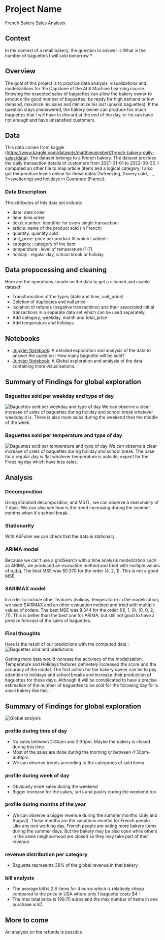 # Project Name

French Bakery Sales Analysis

## Context

In the context of a retail bakery, the question to answer is 
What is the number of baguettes I will sold tomorrow ? 

## Overview

The goal of this project is to practice data analysis, visualizations and modelizations for the Capstone of the AI & Machine Learning course. 
Knowing the expected sales of baguettes can allow the bakery owner to produce the good number of baguettes, 
be ready for high demand or low demand, maximize his sales and minimize his lost (unsold baguettes).
If the question stays unanswered, the bakery owner can produce too much baguettes that I will have to discard at the end of the day, 
or he can have not enough and have unsatisfied customers.

## Data

This data comes from kaggle (https://www.kaggle.com/datasets/matthieugimbert/french-bakery-daily-sales/data).
The dataset belongs to a French bakery. The dataset provides the daily transaction details of customers from 2021-01-01 to 2022-09-30.
I computed an other file to map article (item) and a logical category.
I also got temperature levels online for these dates (1=freezing, 2=very cold, ..., 7=sweltering) and holidays in Guerande (France).

### Data Description

The attributes of this data set include:
- date: date order
- time: time order
- ticket number: identifier for every single transaction
- article: name of the product sold (in French)
- quantity: quantity sold
- unit_price: price per product
At which I added :
- category : category of the item
- temperature : level of temperature (1-7)
- holiday : regular day, school break or holiday

## Data prepocessing and cleaning

Here are the operations I made on the data to get a cleaned and usable dataset:
- Transformation of the types (date and time, unit_price)
- Deletion of duplicates and null price
- Isolation of refunds (negative transactions) and their associated initial transactions in a separate data set which can be used separately.
- Add category, weekday, month and total_price
- Add temperature and holidays

## Notebooks

- [Jupyter Notebook](./main_notebook_Capstone.ipynb): A detailed exploration and analysis of the data to answer the question : How many baguette will be sold?
- [Jupyter Notebook](./main_notebook_Global.ipynb): A Global exploration and analysis of the data containing more vizualisations.

## Summary of Findings for global exploration

### Baguettes sold per weekday and type of day
![Baguettes sold per weekday and type of day](./images/baguetteByWeekdayProfile.png)
We can observe a clear increase of sales of baguettes during holiday and school break whatever weekday it is.
There is also more sales during the weekend than the middle of the week.

### Baguettes sold per temperature and type of day
![Baguettes sold per temperature and type of day](./images/baguetteByTemperatureProfile.png)
We can observe a clear increase of sales of baguettes during holiday and school break.
The base for a regular day is flat whatever temperature is outside, expect for the Freezing day which have less sales.

## Analysis
### Decomposition 
Using standard decomposition, and MSTL, we can observe a seasonality of 7 days.
We can also see how is the trend increasing during the summer months when it's school break.

### Stationarity
With AdFuller we can check that the data is stationary

### ARIMA model
Because we can't use a gridSearch with a time analysis modelization such as ARIMA, we produced an evaluation method and tried with multiple values of p,d,q.
The best MSE was 80.370 for the order (4, 2, 1). This is not a good MSE.

### SARIMAX model
In order to include other features (holiday, temperature) in the modelization, we used SARIMAX and an other evaluation method and tried with multiple values of orders.
The best MSE was 8.344 for the order ((6, 1, 0), (0, 0, 2, 7)). This is better than the best one for ARIMA, but still not good to have a precise forecast of the sales of baguettes.

### Final thoughts
Here is the result of our predictions with the computed data :
![Baguettes sold and predictions](./images/baguettesSoldAndPredictions.png)

Getting more data would increase the accuracy of the modelization. 
Temperature and Holidays features definetely increased the score and the accuracy of the model.
The first action for the bakery owner can be to pay attention to holidays and school breaks and increase their production of baguettes for these days.
Although it will be complicated to have a precise estimation of the number of baguettes to be sold for the following day for a small bakery like this.


## Summary of Findings for global exploration
![Global analysis](./images/thumbnail.png)
### profile during time of day
- No sales between 2:30pm and 3:30pm. Maybe the bakery is closed during this time.
- Most of the sales are done during the morning or between 4:30pm-6:30pm
- We can observe trends according to the categories of sold items

### profile during week of day
- Obviously more sales during the weekend
- Bigger increase for the cakes, tarts and pastry during the weekend too

### profile during months of the year
- We can observe a bigger revenue during the summer months (July and August). These months are the vacations months for French people. Like any non working day, French people are eating more bakery items during the summer days. But the bakery may be also open while others in the same neighborhood are closed so they may take part of their revenue.

### revenue distribution per category
- Baguette represents 38% of the global revenue in that bakery

### bill analysis
- The average bill is 2.6 items for 4 euros which is relatively cheap compared to the price in USA where only 1 baguette costs $4 !
- The max total price is 199.70 euros and the max number of items in one purchase is 87.

## More to come
An analysis on the refunds is possible
